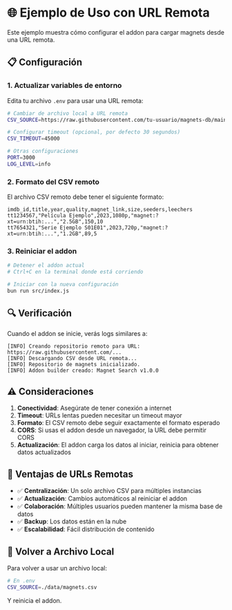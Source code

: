 # 🌐 Ejemplo de Uso con URL Remota

Este ejemplo muestra cómo configurar el addon para cargar magnets desde una URL remota.

## 📋 Configuración

### 1. Actualizar variables de entorno

Edita tu archivo `.env` para usar una URL remota:

```bash
# Cambiar de archivo local a URL remota
CSV_SOURCE=https://raw.githubusercontent.com/tu-usuario/magnets-db/main/magnets.csv

# Configurar timeout (opcional, por defecto 30 segundos)
CSV_TIMEOUT=45000

# Otras configuraciones
PORT=3000
LOG_LEVEL=info
```

### 2. Formato del CSV remoto

El archivo CSV remoto debe tener el siguiente formato:

```csv
imdb_id,title,year,quality,magnet_link,size,seeders,leechers
tt1234567,"Película Ejemplo",2023,1080p,"magnet:?xt=urn:btih:...","2.5GB",150,10
tt7654321,"Serie Ejemplo S01E01",2023,720p,"magnet:?xt=urn:btih:...","1.2GB",89,5
```

### 3. Reiniciar el addon

```bash
# Detener el addon actual
# Ctrl+C en la terminal donde está corriendo

# Iniciar con la nueva configuración
bun run src/index.js
```

## 🔍 Verificación

Cuando el addon se inicie, verás logs similares a:

```
[INFO] Creando repositorio remoto para URL: https://raw.githubusercontent.com/...
[INFO] Descargando CSV desde URL remota...
[INFO] Repositorio de magnets inicializado.
[INFO] Addon builder creado: Magnet Search v1.0.0
```

## ⚠️ Consideraciones

1. **Conectividad**: Asegúrate de tener conexión a internet
2. **Timeout**: URLs lentas pueden necesitar un timeout mayor
3. **Formato**: El CSV remoto debe seguir exactamente el formato esperado
4. **CORS**: Si usas el addon desde un navegador, la URL debe permitir CORS
5. **Actualización**: El addon carga los datos al iniciar, reinicia para obtener datos actualizados

## 🚀 Ventajas de URLs Remotas

- ✅ **Centralización**: Un solo archivo CSV para múltiples instancias
- ✅ **Actualización**: Cambios automáticos al reiniciar el addon
- ✅ **Colaboración**: Múltiples usuarios pueden mantener la misma base de datos
- ✅ **Backup**: Los datos están en la nube
- ✅ **Escalabilidad**: Fácil distribución de contenido

## 🔄 Volver a Archivo Local

Para volver a usar un archivo local:

```bash
# En .env
CSV_SOURCE=./data/magnets.csv
```

Y reinicia el addon.